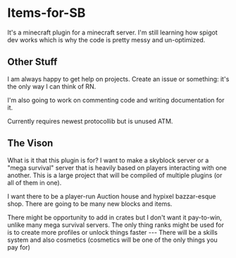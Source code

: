 # Items-for-SB
It's a minecraft plugin for a minecraft server. I'm still learning how spigot dev works which is why the code is pretty messy and un-optimized.

## Other Stuff
I am always happy to get help on projects. Create an issue or something: it's the only way I can think of RN.

I'm also going to work on commenting code and writing documentation for it.

Currently requires newest protocollib but is unused ATM.

## The Vison

What is it that this plugin is for? I want to make a skyblock server or a "mega survival" server that is heavily based on players interacting with one another. This is a large project that will be compiled of multiple plugins (or all of them in one).

I want there to be a player-run Auction house and hypixel bazzar-esque shop. There are going to be many new blocks and items.

There might be opportunity to add in crates but I don't want it pay-to-win, unlike many mega survival servers. The only thing ranks might be used for is to create more profiles or unlock things faster --- There will be a skills system and also cosmetics (cosmetics will be one of the only things you pay for)
